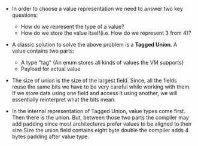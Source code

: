 - In order to choose a value representation we need to answer two key questions:

  - How do we represent the type of a value?
  - How do we store the value itself(i.e. How do we represent 3 from 4)?

- A classic solution to solve the above problem is a **Tagged Union**. A value contains two parts:

  - A type "tag" (An enum stores all kinds of values the VM supports)
  - Payload for actual value

- The size of union is the size of the largest field. Since, all the fields reuse the same bits we have to be very careful while working with them. If we store data using one field and access it using another, we will essentially reinterpret what the bits mean.

- In the internal representation of Tagged Union, value types come first. Then there is the union. But, between those two parts the compiler may add padding since most architectures prefer values to be aligned to their size.Size the union field contains eight byte double the compiler adds 4 bytes padding after value type.
